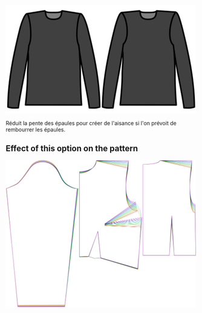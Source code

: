
![Réduction de la pente d'épaule](./shoulderslopereduction.svg)

Réduit la pente des épaules pour créer de l'aisance si l'on prévoit de rembourrer les épaules.


## Effect of this option on the pattern
![This image shows the effect of this option by superimposing several variants that have a different value for this option](breanna_shoulderslopereduction_sample.svg "Effect of this option on the pattern")